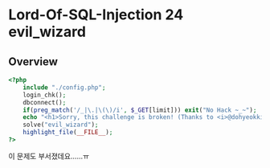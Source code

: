 # Lord-Of-SQL-Injection 24 evil_wizard

## Overview

```php
<?php
    include "./config.php";
    login_chk();
    dbconnect();
    if(preg_match('/_|\.|\(\)/i', $_GET[limit])) exit("No Hack ~_~");
    echo "<h1>Sorry, this challenge is broken! (Thanks to <i>@dohyeokkim</i>)</h1>";
    solve("evil_wizard");
    highlight_file(__FILE__);
?>
```

이 문제도 부서졌데요......ㅠ